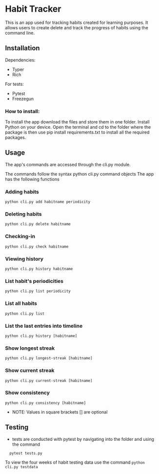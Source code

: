 # Habit Tracker
This is an app used for tracking habits created for learning purposes.
It allows users to create delete and track the progress of habits using
the command line.
## Installation
Dependencies:
- Typer
- Rich

For tests:
- Pytest
- Freezegun

### How to install:

To install the app download the files and store them in one folder. Install Python on your device. Open the terminal 
and cd to the folder where the package is then use pip install requirements.txt to install all the 
required packages.

## Usage
The app's commands are accessed through the cli.py module.

The commands follow the syntax python cli.py command objects
The app has the following functions

### Adding habits
```
python cli.py add habitname periodicity
```

### Deleting habits
```
python cli.py delete habitname
```

### Checking-in
```
python cli.py check habitname
```

### Viewing history
```
python cli.py history habitname
```

### List habit's periodicities
```
python cli.py list periodicity
```

### List all habits
```
python cli.py list
```

### List the last entries into timeline
```
python cli.py history [habitname]
```

### Show longest streak
```
python cli.py longest-streak [habitname]
```

### Show current streak
```
python cli.py current-streak [habitname]
```

### Show consistency
```
python cli.py consistency [habitname]
```
- NOTE: Values in square brackets [] are optional

## Testing
- tests are conducted with pytest by navigating into the folder and using the command 
```
  pytest tests.py
```
To view the four weeks of habit testing data use the command
```python cli.py testdata```